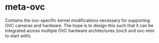 # meta-ovc

Contains the ovc-specific kernel modifications necessary for supporting OVC
cameras and hardware. The hope is to design this such that it can be integrated
across multiple OVC hardware architectures (ovc5 and ovc-mini to start with).
